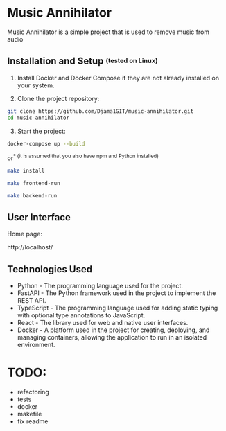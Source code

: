 # Music Annihilator

Music Annihilator is a simple project that is used to remove music from audio

## Installation and Setup <sup><sub>(tested on Linux)</sub></sup>

1. Install Docker and Docker Compose if they are not already installed on your system.

2. Clone the project repository:

```bash
git clone https://github.com/Djama1GIT/music-annihilator.git
cd music-annihilator
```
3. Start the project:

```bash
docker-compose up --build
```

or<sup>* (it is assumed that you also have npm and Python installed)</sup>

```bash
make install
```
```bash
make frontend-run
```
```bash
make backend-run
```

## User Interface
Home page:

http://localhost/ 

## Technologies Used

- Python - The programming language used for the project.
- FastAPI - The Python framework used in the project to implement the REST API.
- TypeScript - The programming language used for adding static typing with optional type annotations to JavaScript.
- React - The library used for web and native user interfaces.
- Docker - A platform used in the project for creating, deploying, and managing containers, allowing the application to run in an isolated environment.

# TODO:

- refactoring
- tests
- docker
- makefile
- fix readme